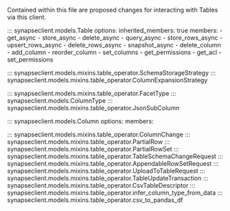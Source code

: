 Contained within this file are proposed changes for interacting with Tables via this
client.



::: synapseclient.models.Table
    options:
        inherited_members: true
        members:
        - get_async
        - store_async
        - delete_async
        - query_async
        - store_rows_async
        - upsert_rows_async
        - delete_rows_async
        - snapshot_async
        - delete_column
        - add_column
        - reorder_column
        - set_columns
        - get_permissions
        - get_acl
        - set_permissions

::: synapseclient.models.mixins.table_operator.SchemaStorageStrategy
::: synapseclient.models.mixins.table_operator.ColumnExpansionStrategy

::: synapseclient.models.mixins.table_operator.FacetType
::: synapseclient.models.ColumnType
::: synapseclient.models.mixins.table_operator.JsonSubColumn

::: synapseclient.models.Column
    options:
        members:

::: synapseclient.models.mixins.table_operator.ColumnChange
::: synapseclient.models.mixins.table_operator.PartialRow
::: synapseclient.models.mixins.table_operator.PartialRowSet
::: synapseclient.models.mixins.table_operator.TableSchemaChangeRequest
::: synapseclient.models.mixins.table_operator.AppendableRowSetRequest
::: synapseclient.models.mixins.table_operator.UploadToTableRequest
::: synapseclient.models.mixins.table_operator.TableUpdateTransaction
::: synapseclient.models.mixins.table_operator.CsvTableDescriptor
::: synapseclient.models.mixins.table_operator.infer_column_type_from_data
::: synapseclient.models.mixins.table_operator.csv_to_pandas_df

